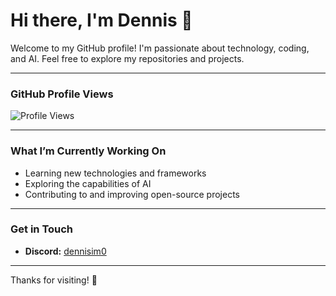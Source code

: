 # Hi there, I'm Dennis 👋

Welcome to my GitHub profile! I'm passionate about technology, coding, and AI. Feel free to explore my repositories and projects.

---

### GitHub Profile Views  
![Profile Views](https://komarev.com/ghpvc/?username=dennisimoo&color=blue&style=flat-square)

---

### What I’m Currently Working On  
- Learning new technologies and frameworks  
- Exploring the capabilities of AI  
- Contributing to and improving open-source projects

---

### Get in Touch  
- **Discord:** [dennisim0](https://discord.com/users/696217160007155812) 

---

Thanks for visiting! 🚀
